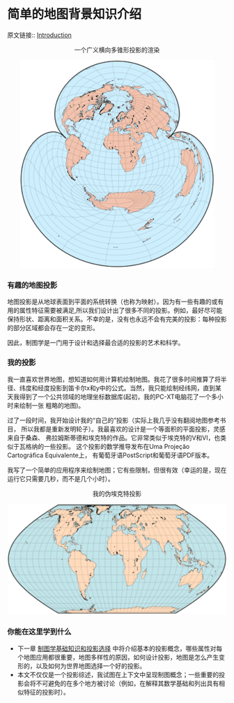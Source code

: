 # 简单的地图背景知识介绍

原文链接:: [Introduction](https://web.archive.org/web/20180227085810/http://www.progonos.com/furuti/MapProj/Normal/CartIntro/cartIntro.html)

<center><p>一个广义横向多锥形投影的渲染</p></center>

<div align="center"><img src="./asserts/image_1623304504434_0-165236617751643.png"/></div>

### 有趣的地图投影
地图投影是从地球表面到平面的系统转换（也称为映射）。因为有一些有趣的或有用的属性特征需要被满足,所以我们设计出了很多不同的投影。例如，最好尽可能保持形状、距离和面积关系。不幸的是，没有也永远不会有完美的投影：每种投影的部分区域都会存在一定的变形。

因此，制图学是一门用于设计和选择最合适的投影的艺术和科学。

### 我的投影
我一直喜欢世界地图，想知道如何用计算机绘制地图。我花了很多时间推算了将半径、纬度和经度投影到笛卡尔x和y中的公式。当然，我只能绘制经纬网，直到某天我得到了一个公共领域的地理坐标数据库(起初，我的PC-XT电脑花了一个多小时来绘制一张 粗略的地图)。

过了一段时间，我开始设计我的“自己的”投影（实际上我几乎没有翻阅地图参考书目， 所以我都是重新发明轮子）。我最喜欢的设计是一个等面积的平面投影，灵感来自于桑森、 弗拉姆斯蒂德和埃克特的作品。它非常类似于埃克特的V和VI，也类似于瓦格纳的一些投影。 这个投影的数学推导发布在Uma Projeção Cartográfica Equivalente上， 有葡萄牙语PostScript和葡萄牙语PDF版本。

我写了一个简单的应用程序来绘制地图；它有些限制，但很有效（幸运的是，现在运行它只需要几秒，而不是几个小时）。

<center><p>我的伪埃克特投影</p></center>
<div align="center"><img src="./asserts/image_1623304840872_0-165236627520445.png"/></div>


### 你能在这里学到什么
- 下一章 [制图学基础知识和投影选择](制图学基础知识和投影选择.md) 中将介绍基本的投影概念，哪些属性对每个地图应用都很重要，地图多样性的原因，如何设计投影，地图是怎么产生变形的，以及如何为世界地图选择一个好的投影。
- 本文不仅仅是一个投影综述，我试图在上下文中呈现制图概念；一些重要的投影会将不可避免的在多个地方被讨论（例如，在解释其数学基础和列出具有相似特征的投影时）。